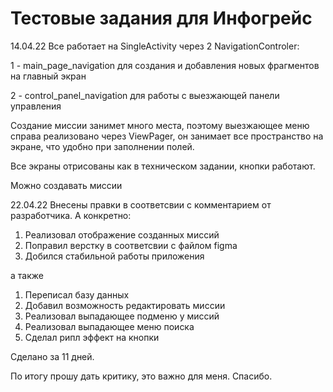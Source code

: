 # Тестовые задания для Инфогрейс
14.04.22
Все работает на SingleActivity через 2 NavigationControler:

1 - main_page_navigation для создания и добавления новых фрагментов на главный экран

2 - control_panel_navigation для работы с выезжающей панели управления
  
Создание миссии занимет много места, поэтому выезжающее меню справа реализовано через ViewPager, он занимает все пространство на экране, что удобно при заполнении полей.

Все экраны отрисованы как в техническом задании, кнопки работают.

Можно создавать миссии

22.04.22
Внесены правки в соответсвии с комментарием от разработчика. А конкретно:

1. Реализовал отображение созданных миссий
2. Поправил верстку в соответсвии с файлом figma
3. Добился стабильной работы приложения

а также

1. Переписал базу данных
2. Добавил возможность редактировать миссии
3. Реализовал выпадающее подменю у миссий
4. Реализовал выпадающее меню поиска
5. Сделал рипл эффект на кнопки

Сделано за 11 дней.

По итогу прошу дать критику, это важно для меня. Спасибо.
